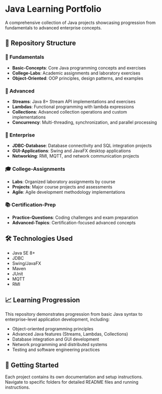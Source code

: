 # Java Learning Portfolio

A comprehensive collection of Java projects showcasing progression from fundamentals to advanced enterprise concepts.

## 📁 Repository Structure

### 🎯 Fundamentals
- **Basic-Concepts**: Core Java programming concepts and exercises
- **College-Labs**: Academic assignments and laboratory exercises
- **Object-Oriented**: OOP principles, design patterns, and examples

### 🚀 Advanced
- **Streams**: Java 8+ Stream API implementations and exercises
- **Lambdas**: Functional programming with lambda expressions
- **Collections**: Advanced collection operations and custom implementations
- **Concurrency**: Multi-threading, synchronization, and parallel processing

### 🏢 Enterprise
- **JDBC-Database**: Database connectivity and SQL integration projects
- **GUI-Applications**: Swing and JavaFX desktop applications
- **Networking**: RMI, MQTT, and network communication projects

### 🎓 College-Assignments
- **Labs**: Organized laboratory assignments by course
- **Projects**: Major course projects and assessments
- **Agile**: Agile development methodology implementations

### 📚 Certification-Prep
- **Practice-Questions**: Coding challenges and exam preparation
- **Advanced-Topics**: Certification-focused advanced concepts

## 🛠️ Technologies Used
- Java SE 8+
- JDBC
- Swing/JavaFX
- Maven
- JUnit
- MQTT
- RMI

## 📈 Learning Progression
This repository demonstrates progression from basic Java syntax to enterprise-level application development, including:
- Object-oriented programming principles
- Advanced Java features (Streams, Lambdas, Collections)
- Database integration and GUI development
- Network programming and distributed systems
- Testing and software engineering practices

## 🚀 Getting Started
Each project contains its own documentation and setup instructions. Navigate to specific folders for detailed README files and running instructions.